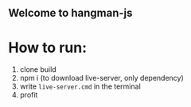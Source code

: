 ﻿## Welcome to hangman-js
 
 # How to run:
1. clone build
2. npm i (to download live-server, only dependency)
3. write `live-server.cmd` in the terminal
4. profit
